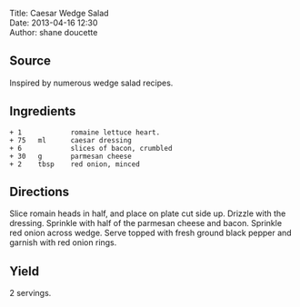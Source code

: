 Title: Caesar Wedge Salad  
Date: 2013-04-16 12:30  
Author: shane doucette  


## Source
Inspired by numerous wedge salad recipes.


## Ingredients
~~~~
+ 1            romaine lettuce heart.
+ 75   ml      caesar dressing
+ 6            slices of bacon, crumbled
+ 30   g       parmesan cheese
+ 2    tbsp    red onion, minced 
~~~~


## Directions
Slice romain heads in half, and place on plate cut side up.  Drizzle with the dressing.  Sprinkle with half of the parmesan cheese and bacon. Sprinkle red onion across wedge.  Serve topped with fresh ground black pepper and garnish with red onion rings.


## Yield
2 servings.
